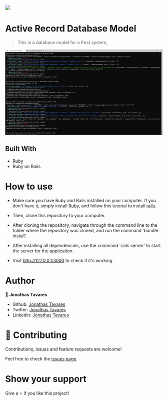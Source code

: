 ![](https://img.shields.io/badge/Microverse-blueviolet)

# Active Record Database Model

> This is a database model for a Post system,

![screenshot](/screenshot.jpg)

## Built With

- Ruby
- Ruby on Rails

# How to use

- Make sure you have Ruby and Rails installed on your computer. If you don't have it, simply install [Ruby](https://www.ruby-lang.org/pt/documentation/installation/), and follow this tutorial to install [rails](https://gorails.com/setup/ubuntu/20.10).

- Then, clone this repository to your computer.

- After cloning the repository, navigate through the command line to the folder where the repository was cloned, and run the command 'bundle install'.

- After installing all dependencies, use the command 'rails server' to start the server for the application.

- Visit http://127.0.0.1:3000 to check if it's working.

# Author

👤 **Jonathas Tavares**

- Github: [Jonathas Tavares](https://github.com/jonathastavares)
- Twitter: [Jonathas Tavares](https://twitter.com/jhstavares)
- Linkedin: [Jonathas Tavares](https://www.linkedin.com/in/jonathas-tavares-24b8bba3/)

# 🤝 Contributing

Contributions, issues and feature requests are welcome!

Feel free to check the [issues page](https://github.com/jonathastavares/Ruby-Scraper/issues).

# Show your support

Give a ⭐️ if you like this project!
